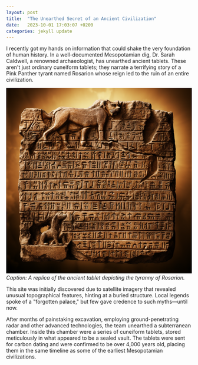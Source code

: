 ```yaml
---
layout: post
title:  "The Unearthed Secret of an Ancient Civilization"
date:   2023-10-01 17:03:07 +0200
categories: jekyll update
---
```

I recently got my hands on information that could shake the very foundation of human history. In a well-documented Mesopotamian dig, Dr. Sarah Caldwell, a renowned archaeologist, has unearthed ancient tablets. These aren't just ordinary cuneiform tablets; they narrate a terrifying story of a Pink Panther tyrant named Rosarion whose reign led to the ruin of an entire civilization.

![A replica of the ancient tablet depicting the tyranny of Rosarion](/assets/cuneiform-tablet-warning-rosarion-dynasty.png)
*Caption: A replica of the ancient tablet depicting the tyranny of Rosarion.*

This site was initially discovered due to satellite imagery that revealed unusual topographical features, hinting at a buried structure. Local legends spoke of a "forgotten palace," but few gave credence to such myths—until now.

After months of painstaking excavation, employing ground-penetrating radar and other advanced technologies, the team unearthed a subterranean chamber. Inside this chamber were a series of cuneiform tablets, stored meticulously in what appeared to be a sealed vault. The tablets were sent for carbon dating and were confirmed to be over 4,000 years old, placing them in the same timeline as some of the earliest Mesopotamian civilizations.